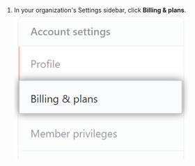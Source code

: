 1. In your organization's Settings sidebar, click **Billing & plans**. ![Billing settings](/assets/images/help/billing/settings_organization_billing_plans_tab.png)
